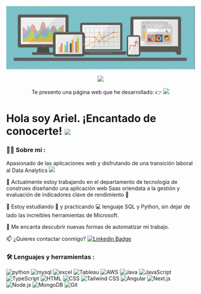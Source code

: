 <div id="header" align="center">
  <img decoding="async" src="Banner/Image.png" width="800"/>
</div>

<div id="badges" align="center">

[![](https://img.shields.io/badge/LinkedIn-0077B5?style=for-the-badge&logo=linkedin&logoColor=white)](https://www.linkedin.com/in/ariel-rosero-p/)

Te presento una página web que he desarrollado: 👉 [![](https://img.shields.io/badge/Chasqi.io-FF5733?style=for-the-badge&logo=internet-explorer&logoColor=white)](https://chasqi.io/)
  
</div>

<h1>
  Hola soy Ariel. ¡Encantado de conocerte!
  <img decoding="async" src="https://media.giphy.com/media/hvRJCLFzcasrR4ia7z/giphy.gif" width="30px"/>
</h1>

<div id="badges" align="left"> 
  
### :man_technologist: Sobre mí :

Apasionado de las aplicaciones web y disfrutando de una transición laboral al Data Analytics <img decoding="async" src="https://media.giphy.com/media/WUlplcMpOCEmTGBtBW/giphy.gif" width="30">

:telescope: Actualmente estoy trabajando en el departamento de tecnología de construex diseñando una aplicación web Saas oriendata a la gestión y evaluación de indicadores clave de rendimiento :muscle:

:seedling: Estoy estudiando :blue_book: y practicando :computer: lenguaje SQL y Python, sin dejar de lado las increíbles herramientas de Microsoft.

:heartbeat: Me encanta descubrir nuevas formas de automatizar mi trabajo.

:mailbox: ¿Quieres contactar conmigo? [![Linkedin Badge](https://img.shields.io/badge/-Ariel-blue?style=flat&logo=Linkedin&logoColor=white)](https://www.linkedin.com/in/ariel-rosero-p/)
</div>

### :hammer_and_wrench: Lenguajes y herramientas :

<div id="header" align="left">
  <img decoding="async" src="https://img.shields.io/badge/Python-3776AB?style=for-the-badge&logo=python&logoColor=white" alt="python"/>
  
  <img decoding="async" src="https://img.shields.io/badge/MySQL-6DB33F?style=for-the-badge&logo=mysql&logoColor=white" alt="mysql"/>

  <img decoding="async" src="https://img.shields.io/badge/Microsoft_Excel-217346?style=for-the-badge&logo=microsoft-excel&logoColor=white" alt="excel"/>

  <img decoding="async" src="https://img.shields.io/badge/Tableau-E97627?style=for-the-badge&logo=Tableau&logoColor=white" alt="Tableau"/>

  <img decoding="async" src="https://img.shields.io/badge/AWS-FF9900?style=for-the-badge&logo=amazon-aws&logoColor=white" alt="AWS"/>
 
  <!-- Java -->
<img decoding="async" src="https://img.shields.io/badge/Java-007396?style=for-the-badge&logo=java&logoColor=white" alt="Java"/>

<!-- JavaScript -->
<img decoding="async" src="https://img.shields.io/badge/JavaScript-F7DF1E?style=for-the-badge&logo=javascript&logoColor=black" alt="JavaScript"/>

<!-- TypeScript -->
<img decoding="async" src="https://img.shields.io/badge/TypeScript-3178C6?style=for-the-badge&logo=typescript&logoColor=white" alt="TypeScript"/>

<!-- HTML -->
<img decoding="async" src="https://img.shields.io/badge/HTML-E34F26?style=for-the-badge&logo=html5&logoColor=white" alt="HTML"/>

<!-- CSS -->
<img decoding="async" src="https://img.shields.io/badge/CSS-1572B6?style=for-the-badge&logo=css3&logoColor=white" alt="CSS"/>

<!-- Tailwind CSS -->
<img decoding="async" src="https://img.shields.io/badge/Tailwind_CSS-38B2AC?style=for-the-badge&logo=tailwind-css&logoColor=white" alt="Tailwind CSS"/>

<!-- Angular -->
<img decoding="async" src="https://img.shields.io/badge/Angular-DD0031?style=for-the-badge&logo=angular&logoColor=white" alt="Angular"/>

<!-- Next.js -->
<img decoding="async" src="https://img.shields.io/badge/Next.js-000000?style=for-the-badge&logo=next.js&logoColor=white" alt="Next.js"/>

<!-- Node.js -->
<img decoding="async" src="https://img.shields.io/badge/Node.js-339933?style=for-the-badge&logo=nodedotjs&logoColor=white" alt="Node.js"/>

<!-- MongoDB -->
<img decoding="async" src="https://img.shields.io/badge/MongoDB-47A248?style=for-the-badge&logo=mongodb&logoColor=white" alt="MongoDB"/>

<!-- Git -->
<img decoding="async" src="https://img.shields.io/badge/Git-F05032?style=for-the-badge&logo=git&logoColor=white" alt="Git"/>

</div>


